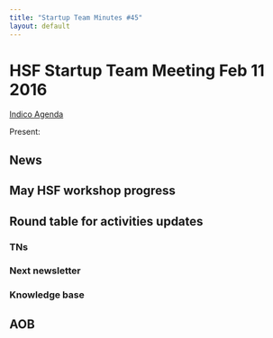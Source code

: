 ```yaml
---
title: "Startup Team Minutes #45"
layout: default
---
```


# HSF Startup Team Meeting Feb 11 2016

[Indico Agenda](https://indico.cern.ch/event/496336/)

Present: 

## News

## May HSF workshop progress

## Round table for activities updates

### TNs

### Next newsletter

### Knowledge base

## AOB




